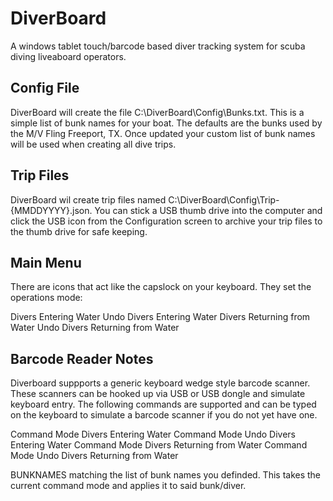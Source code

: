 # DiverBoard
A windows tablet touch/barcode based diver tracking system for scuba diving liveaboard operators.

## Config File

DiverBoard will create the file C:\DiverBoard\Config\Bunks.txt.  This is a simple list of bunk names for your boat.  The defaults are the bunks used by the M/V Fling Freeport, TX. Once updated your custom list of bunk names will be used when creating all dive trips.

## Trip Files

DiverBoard wil create trip files named C:\DiverBoard\Config\Trip-{MMDDYYYY}.json.  You can stick a USB thumb drive into the computer and click the USB icon from the Configuration screen to archive your trip files to the thumb drive for safe keeping.

## Main Menu

There are icons that act like the capslock on your keyboard.  They set the operations mode:

Divers Entering Water
Undo Divers Entering  Water
Divers Returning from Water
Undo Divers Returning from Water

## Barcode Reader Notes ##

Diverboard suppports a generic keyboard wedge style barcode scanner. These scanners can be hooked up via USB or USB dongle and simulate keyboard entry.  The following commands are supported and can be typed on the keyboard to simulate a barcode scanner if you do not yet have one.

<C0> Command Mode Divers Entering Water
<C1> Command Mode Undo Divers Entering Water
<C2> Command Mode Divers Returning from Water
<C3> Command Mode Undo Divers Returning from Water
  
<BUNKNAME>  BUNKNAMES matching the list of bunk names you definded.  This takes the current command mode and applies it to said bunk/diver.
 
